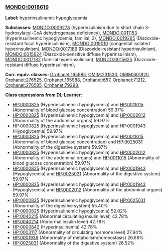
### [MONDO:0018619](http://purl.obolibrary.org/obo/MONDO_0018619)
**Label:** hyperinsulinemic hypoglycaemia

**Subclasses:** [MONDO:0009278](http://purl.obolibrary.org/obo/MONDO_0009278) (hyperinsulinism due to short chain 3-hydroxylacyl-CoA dehydrogenase deficiency), [MONDO:0011153](http://purl.obolibrary.org/obo/MONDO_0011153) (hyperinsulinemic hypoglycemia, familial, 2), [MONDO:0019265](http://purl.obolibrary.org/obo/MONDO_0019265) (Diazoxide-resistant focal hyperinsulinism), [MONDO:0019010](http://purl.obolibrary.org/obo/MONDO_0019010) (congenital isolated hyperinsulinism), [MONDO:0017186](http://purl.obolibrary.org/obo/MONDO_0017186) (Diazoxide-resistant hyperinsulinism), [MONDO:0015624](http://purl.obolibrary.org/obo/MONDO_0015624) (Diazoxide-sensitive diffuse hyperinsulinism), [MONDO:0017182](http://purl.obolibrary.org/obo/MONDO_0017182) (familial hyperinsulinism), [MONDO:0015625](http://purl.obolibrary.org/obo/MONDO_0015625) (Diazoxide-resistant diffuse hyperinsulinism), 

**Corr. equiv. classes:** [Orphanet:165985](http://www.orpha.net/ORDO/Orphanet_165985), [OMIM:231530](http://purl.obolibrary.org/obo/OMIM_231530), [OMIM:601820](http://purl.obolibrary.org/obo/OMIM_601820), [Orphanet:276525](http://www.orpha.net/ORDO/Orphanet_276525), [Orphanet:165988](http://www.orpha.net/ORDO/Orphanet_165988), [Orphanet:657](http://www.orpha.net/ORDO/Orphanet_657), [Orphanet:71212](http://www.orpha.net/ORDO/Orphanet_71212), [Orphanet:276585](http://www.orpha.net/ORDO/Orphanet_276585), [Orphanet:79298](http://www.orpha.net/ORDO/Orphanet_79298), 

**Class expressions from DL-Learner:**

- [HP:0000825](http://purl.obolibrary.org/obo/HP_0000825) (Hyperinsulinemic hypoglycemia) and [HP:0011015](http://purl.obolibrary.org/obo/HP_0011015) (Abnormality of blood glucose concentration) 59.97%
- [HP:0000825](http://purl.obolibrary.org/obo/HP_0000825) (Hyperinsulinemic hypoglycemia) and [HP:0002012](http://purl.obolibrary.org/obo/HP_0002012) (Abnormality of the abdominal organs) 59.97%
- [HP:0000825](http://purl.obolibrary.org/obo/HP_0000825) (Hyperinsulinemic hypoglycemia) and [HP:0001943](http://purl.obolibrary.org/obo/HP_0001943) (Hypoglycemia) 59.97%
- [HP:0000825](http://purl.obolibrary.org/obo/HP_0000825) (Hyperinsulinemic hypoglycemia) and [HP:0011015](http://purl.obolibrary.org/obo/HP_0011015) (Abnormality of blood glucose concentration) and [HP:0025031](http://purl.obolibrary.org/obo/HP_0025031) (Abnormality of the digestive system) 59.97%
- [HP:0000825](http://purl.obolibrary.org/obo/HP_0000825) (Hyperinsulinemic hypoglycemia) and [HP:0002012](http://purl.obolibrary.org/obo/HP_0002012) (Abnormality of the abdominal organs) and [HP:0011015](http://purl.obolibrary.org/obo/HP_0011015) (Abnormality of blood glucose concentration) 59.97%
- [HP:0000825](http://purl.obolibrary.org/obo/HP_0000825) (Hyperinsulinemic hypoglycemia) and [HP:0001943](http://purl.obolibrary.org/obo/HP_0001943) (Hypoglycemia) and [HP:0025031](http://purl.obolibrary.org/obo/HP_0025031) (Abnormality of the digestive system) 59.97%
- [HP:0000825](http://purl.obolibrary.org/obo/HP_0000825) (Hyperinsulinemic hypoglycemia) and [HP:0001943](http://purl.obolibrary.org/obo/HP_0001943) (Hypoglycemia) and [HP:0002012](http://purl.obolibrary.org/obo/HP_0002012) (Abnormality of the abdominal organs) 59.97%
- [HP:0000825](http://purl.obolibrary.org/obo/HP_0000825) (Hyperinsulinemic hypoglycemia) and [HP:0025031](http://purl.obolibrary.org/obo/HP_0025031) (Abnormality of the digestive system) 55.40%
- [HP:0000825](http://purl.obolibrary.org/obo/HP_0000825) (Hyperinsulinemic hypoglycemia) 52.02%
- [HP:0040215](http://purl.obolibrary.org/obo/HP_0040215) (Abnormal circulating insulin level) 42.78%
- [HP:0040214](http://purl.obolibrary.org/obo/HP_0040214) (Abnormal insulin level) 42.78%
- [HP:0000842](http://purl.obolibrary.org/obo/HP_0000842) (Hyperinsulinemia) 42.78%
- [HP:0003117](http://purl.obolibrary.org/obo/HP_0003117) (Abnormality of circulating hormone level) 27.94%
- [HP:0001939](http://purl.obolibrary.org/obo/HP_0001939) (Abnormality of metabolism/homeostasis) 26.69%
- [HP:0025031](http://purl.obolibrary.org/obo/HP_0025031) (Abnormality of the digestive system) 26.52%


